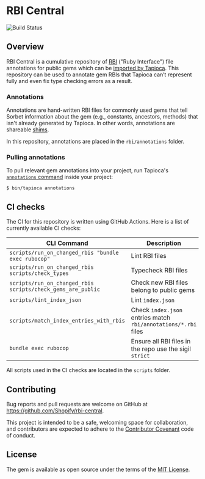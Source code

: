 # RBI Central

![Build Status](https://github.com/Shopify/rbi-central/workflows/CI/badge.svg)

## Overview

RBI Central is a cumulative repository of [RBI](https://sorbet.org/docs/rbi) ("Ruby Interface") file annotations for public gems which can be [imported by Tapioca](https://github.com/Shopify/tapioca#pulling-rbi-annotations-from-remote-sources). This repository can be used to annotate gem RBIs that Tapioca can’t represent fully and even fix type checking errors as a result.

### Annotations

Annotations are hand-written RBI files for commonly used gems that tell Sorbet information about the gem (e.g., constants, ancestors, methods) that isn't already generated by Tapioca. In other words, annotations are shareable [shims](https://github.com/Shopify/tapioca#manually-writing-rbi-definitions-shims).

In this repository, annotations are placed in the `rbi/annotations` folder.

### Pulling annotations

To pull relevant gem annotations into your project, run Tapioca's [`annotations` command](https://github.com/Shopify/tapioca#pulling-rbi-annotations-from-remote-sources) inside your project:
```
$ bin/tapioca annotations
```

## CI checks

The CI for this repository is written using GitHub Actions. Here is a list of currently available CI checks:

| CLI Command                                                 | Description                                                    |
| ----------------------------------------------------------- | -------------------------------------------------------------- |
| `scripts/run_on_changed_rbis "bundle exec rubocop"`         | Lint RBI files                                                 |
| `scripts/run_on_changed_rbis scripts/check_types`           | Typecheck RBI files                                            |
| `scripts/run_on_changed_rbis scripts/check_gems_are_public` | Check new RBI files belong to public gems                      |
| `scripts/lint_index_json`                                   | Lint `index.json`                                              |
| `scripts/match_index_entries_with_rbis`                     | Check `index.json` entries match `rbi/annotations/*.rbi` files |
| `bundle exec rubocop`                                       | Ensure all RBI files in the repo use the sigil `strict`        |

All scripts used in the CI checks are located in the `scripts` folder.

## Contributing

Bug reports and pull requests are welcome on GitHub at https://github.com/Shopify/rbi-central.

This project is intended to be a safe, welcoming space for collaboration, and contributors are expected to adhere to the [Contributor Covenant](https://github.com/Shopify/rbi-central/blob/main/CODE_OF_CONDUCT.md) code of conduct.

## License

The gem is available as open source under the terms of the
[MIT License](https://github.com/Shopify/rbi-central/blob/main/LICENSE.txt).
